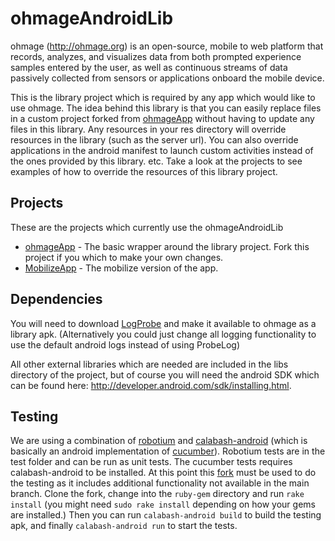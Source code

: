 ohmageAndroidLib
================

ohmage (http://ohmage.org) is an open-source, mobile to web platform that records, 
analyzes, and visualizes data from both prompted experience samples entered by the 
user, as well as continuous streams of data passively collected from sensors or 
applications onboard the mobile device. 

This is the library project which is required by any app which would like to use ohmage. The idea behind this library is that you can easily replace files in a custom project forked from [ohmageApp](https://github.com/ohmage/ohmageApp) without having to update any files in this library. Any resources in your res directory will override resources in the library (such as the server url). You can also override applications in the android manifest to launch custom activities instead of the ones provided by this library. etc. Take a look at the projects to see examples of how to override the resources of this library project.

Projects
--------

These are the projects which currently use the ohmageAndroidLib

* [ohmageApp](https://github.com/ohmage/ohmageApp) - The basic wrapper around the library project.
Fork this project if you which to make your own changes.
* [MobilizeApp](https://github.com/ohmage/MobilizeApp) - The mobilize version of the app.

Dependencies
------------

You will need to download [LogProbe](https://github.com/cens/LogProbe) and make it available to
ohmage as a library apk. (Alternatively you could just change all logging functionality to use
the default android logs instead of using ProbeLog)

All other external libraries which are needed are included in the libs directory of the project,
but of course you will need the android SDK which can be found here:
http://developer.android.com/sdk/installing.html.

Testing
-------

We are using a combination of [robotium](http://code.google.com/p/robotium/) and
[calabash-android](https://github.com/calabash/calabash-android) (which is basically an android
implementation of [cucumber](https://github.com/cucumber/cucumber)). Robotium tests are in the test folder
and can be run as unit tests. The cucumber tests requires calabash-android to be installed. At this point
this [fork](https://github.com/cketcham/calabash-android) must be used to do the testing as it includes
additional functionality not available in the main branch. Clone the fork, change into the `ruby-gem`
directory and run `rake install` (you might need `sudo rake install` depending on how your gems are
installed.) Then you can run `calabash-android build` to build the testing apk, and finally
`calabash-android run` to start the tests.
